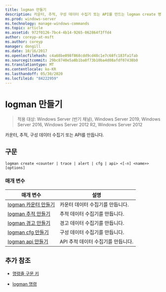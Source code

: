 ```yaml
---
title: logman 만들기
description: 카운터, 추적, 구성 데이터 수집기 또는 API를 만드는 logman create 명령에 대 한 참조 항목입니다.
ms.prod: windows-server
ms.technology: manage-windows-commands
ms.topic: article
ms.assetid: 972f0126-7bc4-4b14-9265-062864f3ffd4
author: coreyp-at-msft
ms.author: coreyp
manager: dongill
ms.date: 10/16/2017
ms.openlocfilehash: c4a68be098f868cdd9cd48c1e7c68fc183fa1fab
ms.sourcegitcommit: 29bc8740e5a8b1ba8f73b10ba4d08afdf07438b0
ms.translationtype: MT
ms.contentlocale: ko-KR
ms.lasthandoff: 05/30/2020
ms.locfileid: "84222959"
---
```

# <a name="logman-create"></a>logman 만들기

> 적용 대상: Windows Server (반기 채널), Windows Server 2019, Windows Server 2016, Windows Server 2012 R2, Windows Server 2012

카운터, 추적, 구성 데이터 수집기 또는 API를 만듭니다.

## <a name="syntax"></a>구문

```
logman create <counter | trace | alert | cfg | api> <[-n] <name>> [options]
```

### <a name="parameters"></a>매개 변수

| 매개 변수 | 설명 |
| --------- | ----------- |
| [logman 카운터 만들기](logman-create-counter.md) | 카운터 데이터 수집기를 만듭니다. |
| [logman 추적 만들기](logman-create-trace.md) | 추적 데이터 수집기를 만듭니다. |
| [logman 경고 만들기](logman-create-alert.md) | 경고 데이터 수집기를 만듭니다. |
| [logman cfg 만들기](logman-create-cfg.md) | 구성 데이터 수집기를 만듭니다. |
| [logman api 만들기](logman-create-api.md) | API 추적 데이터 수집기를 만듭니다. |

## <a name="additional-references"></a>추가 참조

- [명령줄 구문 키](command-line-syntax-key.md)

- [logman 명령](logman.md)